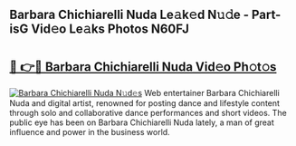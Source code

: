 ## Barbara Chichiarelli Nuda Le𝚊k𝚎d N𝚞𝚍e - Part-isG Vid𝚎o Le𝚊ks Photos N60FJ

# <h2><a href="http://fbf1xrx.evod.top/?m=Barbara+Chichiarelli+Nuda">🔗 👉🔴 Barbara Chichiarelli Nuda Vid𝚎o Ph𝚘t𝚘s</a></h2>

[![Barbara Chichiarelli Nuda N𝚞d𝚎s](https://i.imgur.com/8V9OHl7.gif)](http://fbf1xrx.evod.top/?m=Barbara+Chichiarelli+Nuda)
Web entertainer Barbara Chichiarelli Nuda and digital artist, renowned for posting dance and lifestyle content through solo and collaborative dance performances and short videos. The public eye has been on Barbara Chichiarelli Nuda lately, a man of great influence and power in the business world. 
